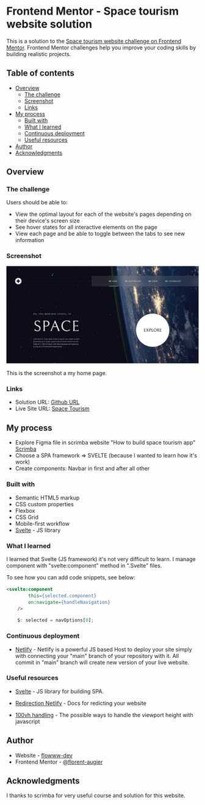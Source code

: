 # Frontend Mentor - Space tourism website solution

This is a solution to the [Space tourism website challenge on Frontend Mentor](https://www.frontendmentor.io/challenges/space-tourism-multipage-website-gRWj1URZ3). Frontend Mentor challenges help you improve your coding skills by building realistic projects. 

## Table of contents

- [Overview](#overview)
  - [The challenge](#the-challenge)
  - [Screenshot](#screenshot)
  - [Links](#links)
- [My process](#my-process)
  - [Built with](#built-with)
  - [What I learned](#what-i-learned)
  - [Continuous deployment](#continuous-deployment)
  - [Useful resources](#useful-resources)
- [Author](#author)
- [Acknowledgments](#acknowledgments)


## Overview

### The challenge

Users should be able to:

- View the optimal layout for each of the website's pages depending on their device's screen size
- See hover states for all interactive elements on the page
- View each page and be able to toggle between the tabs to see new information

### Screenshot

![](./screenshot.png)

This is the screenshot a my home page.

### Links

- Solution URL: [Github URL](https://github.com/florent-augier/space-tourisme-svelte)
- Live Site URL: [Space Tourism](https://space-tourism-svelte.netlify.app/)

## My process
- Explore Figma file in scrimba website "How to build space tourism app" [Scrimba](https://scrimba.com/learn/spacetravel/)
- Choose a SPA framework => SVELTE (because I wanted to learn how it's work)
- Create components: Navbar in first and after all other 

### Built with

- Semantic HTML5 markup
- CSS custom properties
- Flexbox
- CSS Grid
- Mobile-first workflow
- [Svelte](https://kit.svelte.dev) - JS library

### What I learned

I learned that Svelte (JS framework) it's not very difficult to learn. I manage component with "svelte:component" method in ".Svelte" files.

To see how you can add code snippets, see below:

```html
<svelte:component
		this={selected.component}
		on:navigate={handleNavigation}
	/>
```

```js
	$: selected = navOptions[0];
```

### Continuous deployment

- [Netlify](https://www.netlify.com) - Netlify is a powerful JS based Host to deploy your site simply with connecting your "main" branch of your repository with it. All commit in "main" branch will create new version of your live website.


### Useful resources

- [Svelte](https://kit.svelte.dev) - JS library for building SPA.

- [Redirection Netlify](https://docs.netlify.com/routing/redirects/#syntax-for-the-netlify-configuration-file) - Docs for redicting your website

- [100vh handling](https://dev.to/admitkard/mobile-issue-with-100vh-height-100-100vh-3-solutions-3nae) - The possible ways to handle the viewport height with javascript

## Author

- Website - [flowww-dev](https://www.flowww-dev.com)
- Frontend Mentor - [@florent-augier](https://www.frontendmentor.io/profile/florent-augier)


## Acknowledgments

I thanks to scrimba for very useful course and solution for this website.
